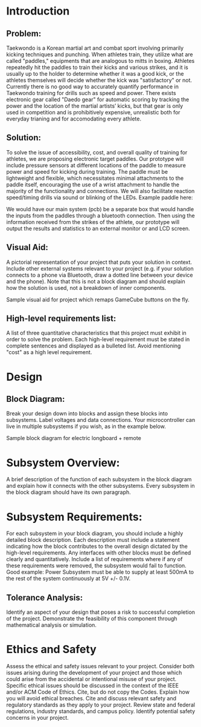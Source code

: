# Introduction

## Problem:

Taekwondo is a Korean martial art and combat sport involving primarily kicking techniques and punching. When athletes train, they utilize what are called "paddles," equipments that are analogous to mitts in boxing. Athletes repeatedly hit the paddles to train their kicks and various strikes, and it is usually up to the holder to determine whether it was a good kick, or the athletes themselves will decide whether the kick was "satisfactory" or not. Currently there is no good way to accurately quantify performance in Taekwondo training for drills such as speed and power. There exists electronic gear called "Daedo gear" for automatic scoring by tracking the power and the location of the martial artists’ kicks, but that gear is only used in competition and is prohibitively expensive, unrealistic both for everyday trianing and for accomodating every athlete. 

## Solution: 

To solve the issue of accessibility, cost, and overall quality of training for athletes, we are proposing electronic target paddles. Our prototype will include pressure sensors at different locations of the paddle to measure power and speed for kicking during training. The paddle must be lightweight and flexible, which necessitates minimal attachments to the paddle itself, encouraging the use of a wrist attachment to handle the majority of the functionality and connections. We will also facilitate reaction speed/timing drills via sound or blinking of the LEDs. Example paddle here:

We would have our main system (pcb) be a separate box that would handle the inputs from the paddles through a bluetooth connection. Then using the information received from the strikes of the athlete, our prototype will output the results and statistics to an external monitor or and LCD screen. 

## Visual Aid: 
A pictorial representation of your project that puts your solution in context. Include other external systems relevant to your project (e.g. if your solution connects to a phone via Bluetooth, draw a dotted line between your device and the phone). Note that this is not a block diagram and should explain how the solution is used, not a breakdown of inner components.


Sample visual aid for project which remaps GameCube buttons on the fly.
## High-level requirements list: 
A list of three quantitative characteristics that this project must exhibit in order to solve the problem. Each high-level requirement must be stated in complete sentences and displayed as a bulleted list. Avoid mentioning "cost" as a high level requirement.
# Design
## Block Diagram:
Break your design down into blocks and assign these blocks into subsystems. Label voltages and data connections. Your microcontroller can live in multiple subsystems if you wish, as in the example below.


Sample block diagram for electric longboard + remote
# Subsystem Overview: 
A brief description of the function of each subsystem in the block diagram and explain how it connects with the other subsystems. Every subsystem in the block diagram should have its own paragraph.
# Subsystem Requirements: 
For each subsystem in your block diagram, you should include a highly detailed block description. Each description must include a statement indicating how the block contributes to the overall design dictated by the high-level requirements. Any interfaces with other blocks must be defined clearly and quantitatively. Include a list of requirements where if any of these requirements were removed, the subsystem would fail to function. Good example: Power Subsystem must be able to supply at least 500mA to the rest of the system continuously at 5V +/- 0.1V.
## Tolerance Analysis:
Identify an aspect of your design that poses a risk to successful completion of the project. Demonstrate the feasibility of this component through mathematical analysis or simulation.
# Ethics and Safety
Assess the ethical and safety issues relevant to your project. Consider both issues arising during the development of your project and those which could arise from the accidental or intentional misuse of your project. Specific ethical issues should be discussed in the context of the IEEE and/or ACM Code of Ethics. Cite, but do not copy the Codes. Explain how you will avoid ethical breaches. Cite and discuss relevant safety and regulatory standards as they apply to your project. Review state and federal regulations, industry standards, and campus policy. Identify potential safety concerns in your project.
